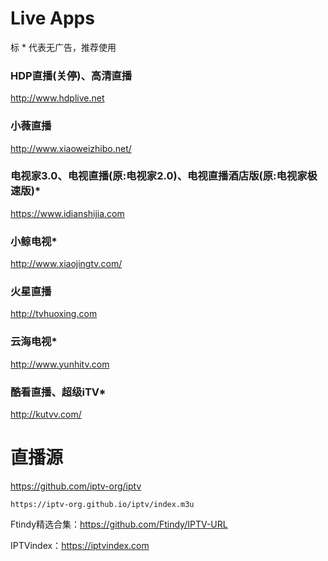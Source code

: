 # Live Apps

标 * 代表无广告，推荐使用

### HDP直播(关停)、高清直播  
http://www.hdplive.net

### 小薇直播  
http://www.xiaoweizhibo.net/

### 电视家3.0、电视直播(原:电视家2.0)、电视直播酒店版(原:电视家极速版)*  
https://www.idianshijia.com

### 小鲸电视*  
http://www.xiaojingtv.com/

### 火星直播  
http://tvhuoxing.com

### 云海电视*  
http://www.yunhitv.com

### 酷看直播、超级iTV*  
http://kutvv.com/


# 直播源

https://github.com/iptv-org/iptv

    https://iptv-org.github.io/iptv/index.m3u

Ftindy精选合集：https://github.com/Ftindy/IPTV-URL

IPTVindex：https://iptvindex.com
